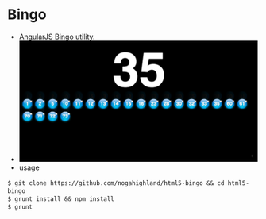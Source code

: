 # Bingo
- AngularJS Bingo utility.
- ![Screenshot](https://raw.githubusercontent.com/nogahighland/html5-bingo/master/screenshot/bingo.png "Screenshot")
- usage
```shell
$ git clone https://github.com/nogahighland/html5-bingo && cd html5-bingo
$ grunt install && npm install
$ grunt
```

